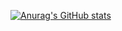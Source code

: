 [![Anurag's GitHub stats](https://github-readme-stats.vercel.app/api?username=VagTsop)](https://github.com/VagTsop/github-readme-stats)




<codersrank-summary username="VagTsop"></codersrank-summary>

